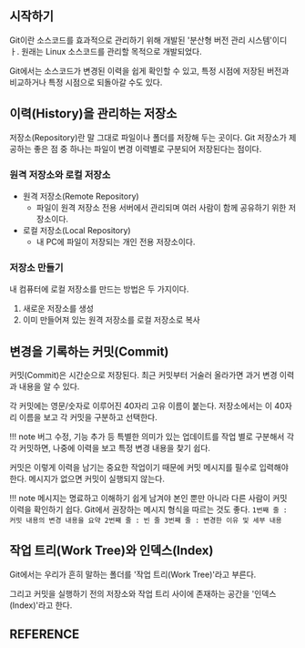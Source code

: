 ## 시작하기

Git이란 소스코드를 효과적으로 관리하기 위해 개발된 '분산형 버전 관리 시스템'이디ㅏ. 원래는 Linux 소스코드를 관리할 목적으로 개발되었다.

Git에서는 소스코드가 변경된 이력을 쉽게 확인할 수 있고, 특정 시점에 저장된 버전과 비교하거나 특정 시점으로 되돌아갈 수도 있다.

## 이력(History)을 관리하는 저장소

저장소(Repository)란 말 그대로 파일이나 폴더를 저장해 두는 곳이다.
Git 저장소가 제공하는 좋은 점 중 하나는 파일이 변경 이력별로 구분되어 저장된다는 점이다.

### 원격 저장소와 로컬 저장소

- 원격 저장소(Remote Repository)
    - 파일이 원격 저장소 전용 서버에서 관리되며 여러 사람이 함께 공유하기 위한 저장소이다.
- 로컬 저장소(Local Repository)
    - 내 PC에 파일이 저장되는 개인 전용 저장소이다.

### 저장소 만들기

내 컴퓨터에 로컬 저장소를 만드는 방법은 두 가지이다.

1. 새로운 저장소를 생성
1. 이미 만들어져 있는 원격 저장소를 로컬 저장소로 복사

## 변경을 기록하는 커밋(Commit)

커밋(Commit)은 시간순으로 저장된다. 최근 커밋부터 거술러 올라가면 과거 변경 이력과 내용을 알 수 있다.

각 커밋에는 영문/숫자로 이루어진 40자리 고유 이름이 붙는다. 저장소에서는 이 40자리 이름을 보고 각 커밋을 구분하고 선택한다.

!!! note 
    버그 수정, 기능 추가 등 특별한 의미가 있는 업데이트를 작업 별로 구분해서 각각 커밋하면, 나중에 이력을 보고 특정 변경 내용을 찾기 쉽다.

커밋은 이렇게 이력을 남기는 중요한 작업이기 때문에 커밋 메시지를 필수로 입력해야 한다.
메시지가 없으면 커밋이 실행되지 않는다.

!!! note 
    메시지는 명료하고 이해하기 쉽게 남겨야 본인 뿐만 아니라 다른 사람이 커밋 이력을 확인하기 쉽다.
    Git에서 권장하는 메시지 형식을 따르는 것도 좋다.
    ```
    1번째 줄 : 커밋 내용의 변경 내용을 요약
    2번째 줄 : 빈 줄
    3번째 줄 : 변경한 이유 및 세부 내용
    ```

## 작업 트리(Work Tree)와 인덱스(Index)

Git에서는 우리가 흔히 말하는 폴더를 '작업 트리(Work Tree)'라고 부른다.

그리고 커밋을 실행하기 전의 저장소와 작업 트리 사이에 존재하는 공간을 '인덱스(Index)'라고 한다.

## REFERENCE